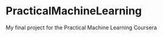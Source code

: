 PracticalMachineLearning
========================

My final project for the Practical Machine Learning Coursera
